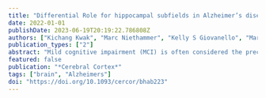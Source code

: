 ```yaml
---
title: "Differential Role for hippocampal subfields in Alzheimer’s disease progression revealed with deep learning"
date: 2022-01-01
publishDate: 2023-06-19T20:19:22.786808Z
authors: ["Kichang Kwak", "Marc Niethammer", "Kelly S Giovanello", "Martin Styner", "Eran Dayan", "Alzheimer's Disease Neuroimaging Initiative", " others"]
publication_types: ["2"]
abstract: "Mild cognitive impairment (MCI) is often considered the precursor of Alzheimer’s disease. However, MCI is associated with substantially variable progression rates, which are not well understood. Attempts to identify the mechanisms that underlie MCI progression have often focused on the hippocampus but have mostly overlooked its intricate structure and subdivisions. Here, we utilized deep learning to delineate the contribution of hippocampal subfields to MCI progression. We propose a dense convolutional neural network architecture that differentiates stable and progressive MCI based on hippocampal morphometry with an accuracy of 75.85%. A novel implementation of occlusion analysis revealed marked differences in the contribution of hippocampal subfields to the performance of the model, with presubiculum, CA1, subiculum, and molecular layer showing the most central role. Moreover, the analysis reveals that 10.5% of the volume of the hippocampus was redundant in the differentiation between stable and progressive MCI."
featured: false
publication: "*Cerebral Cortex*"
tags: ["brain", "Alzheimers"]
doi: "https://doi.org/10.1093/cercor/bhab223"
---
```


